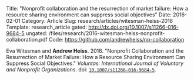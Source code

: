 Title: "Nonprofit collaboration and the resurrection of market failure: How a resource sharing environment can suppress social objectives"
Date: 2016-02-01
Category: Article
Slug: research/articles/witesman-heiss-2016
Template: research_article
gated: http://dx.doi.org/10.1007/s11266-016-9684-5
ungated: /files/research/2016-witesman-heiss-nonprofit-collaboration.pdf
Code: https://github.com/andrewheiss/np-collaboration


Eva Witesman and **Andrew Heiss**. 2016. "Nonprofit Collaboration and the Resurrection of Market Failure: How a Resource Sharing Environment Can Suppress Social Objectives." *Voluntas: International Journal of Voluntary and Nonprofit Organizations*. doi: [`10.1007/s11266-016-9684-5`](http://dx.doi.org/10.1007/s11266-016-9684-5).
